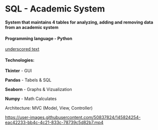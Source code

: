 # SQL - **Academic System**

**System that maintains 4 tables for analyzing, adding and removing data from an academic system**

#### **Programming language** - Python
<u>underscored text </u>


#### **Technologies:**
  **Tkinter** - GUI

  **Pandas** - Tabels & SQL

  **Seaborn** - Graphs & Vizualization

  **Numpy** - Math Calculates


Architecture: MVC (Model, View, Controller)
 


https://user-images.githubusercontent.com/50837824/145824254-eac42233-bb4c-4c21-833c-78739c5d82b7.mp4

